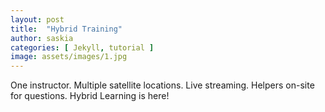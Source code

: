 ```yaml
---
layout: post
title:  "Hybrid Training"
author: saskia
categories: [ Jekyll, tutorial ]
image: assets/images/1.jpg
---
```


One instructor. Multiple satellite locations. Live streaming. Helpers on-site for questions. Hybrid Learning is here!
